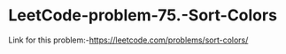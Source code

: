 # LeetCode-problem-75.-Sort-Colors
Link for this problem:-https://leetcode.com/problems/sort-colors/
